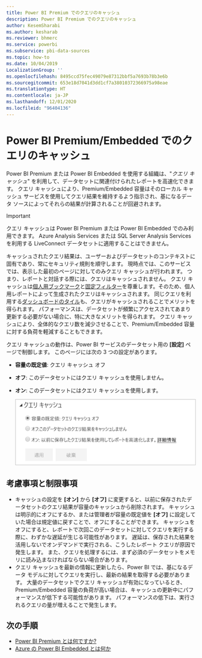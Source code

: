 ```yaml
---
title: Power BI Premium でのクエリのキャッシュ
description: Power BI Premium でのクエリのキャッシュ
author: KesemSharabi
ms.author: kesharab
ms.reviewer: bhmerc
ms.service: powerbi
ms.subservice: pbi-data-sources
ms.topic: how-to
ms.date: 10/04/2019
LocalizationGroup: ''
ms.openlocfilehash: 8495ccd75fec49079e87312bbf5a7693b78b3e6b
ms.sourcegitcommit: 653e18d7041d3dd1cf7a38010372366975a98eae
ms.translationtype: HT
ms.contentlocale: ja-JP
ms.lasthandoff: 12/01/2020
ms.locfileid: "96404136"
---
```

# <a name="query-caching-in-power-bi-premiumembedded"></a>Power BI Premium/Embedded でのクエリのキャッシュ

Power BI Premium または Power BI Embedded を使用する組織は、"*クエリ キャッシュ*" を利用して、データセットに関連付けられたレポートを高速化できます。 クエリ キャッシュにより、Premium/Embedded 容量はそのローカル キャッシュ サービスを使用してクエリ結果を維持するよう指示され、基になるデータ ソースによってそれらの結果が計算されることが回避されます。

> [!IMPORTANT]
> クエリ キャッシュは Power BI Premium または Power BI Embedded でのみ利用できます。 Azure Analysis Services または SQL Server Analysis Services を利用する LiveConnect データセットに適用することはできません。

キャッシュされたクエリ結果は、ユーザーおよびデータセットのコンテキストに固有であり、常にセキュリティ規則を順守します。 現時点では、このサービスでは、表示した最初のページに対してのみクエリ キャッシュが行われます。 つまり、レポートと対話する際には、クエリはキャッシュされません。 クエリ キャッシュは[個人用ブックマーク](../consumer/end-user-bookmarks.md#personal-bookmarks)と[固定フィルター](https://powerbi.microsoft.com/blog/announcing-persistent-filters-in-the-service/)を尊重します。そのため、個人用レポートによって生成されたクエリはキャッシュされます。 同じクエリを利用する[ダッシュボードのタイル](../create-reports/service-dashboard-tiles.md)も、クエリがキャッシュされることでメリットを得られます。 パフォーマンスは、データセットが頻繁にアクセスされてあまり更新する必要がない場合に、特に大きなメリットを得られます。 クエリ キャッシュにより、全体的なクエリ数を減少させることで、Premium/Embedded 容量に対する負荷を軽減することもできます。

クエリ キャッシュの動作は、Power BI サービスのデータセット用の **[設定]** ページで制御します。 このページには次の 3 つの設定があります。

- **容量の既定値**: クエリ キャッシュ オフ
- **オフ**: このデータセットにはクエリ キャッシュを使用しません。
- **オン**: このデータセットにはクエリ キャッシュを使用します。

    ![[クエリ キャッシュ] ダイアログ ボックス](media/power-bi-query-caching/power-bi-query-3-options.png)

## <a name="considerations-and-limitations"></a>考慮事項と制限事項

- キャッシュの設定を **[オン]** から **[オフ]** に変更すると、以前に保存されたデータセットのクエリ結果が容量のキャッシュから削除されます。 キャッシュは明示的にオフにするか、または管理者が容量の既定値を **[オフ]** に設定していた場合は規定値に戻すことで、オフにすることができます。 キャッシュをオフにすると、レポートで次回このデータセットに対してクエリを実行する際に、わずかな遅延が生じる可能性があります。 遅延は、保存された結果を活用しないでオンデマンドで実行される、こうしたレポート クエリが原因で発生します。 また、クエリを処理するには、まず必須のデータセットをメモリに読み込まなければならない場合があります。
- クエリ キャッシュを最新の情報に更新したら、Power BI では、基になるデータ モデルに対してクエリを実行し、最新の結果を取得する必要があります。 大量のデータセットでクエリ キャッシュが有効になっているとき、Premium/Embedded 容量の負荷が高い場合は、キャッシュの更新中にパフォーマンスが低下する可能性があります。 パフォーマンスの低下は、実行されるクエリの量が増えることで発生します。

## <a name="next-steps"></a>次の手順

* [Power BI Premium とは何ですか?](../admin/service-premium-what-is.md)
* [Azure の Power BI Embedded とは何か](../developer/embedded/azure-pbie-what-is-power-bi-embedded.md)
